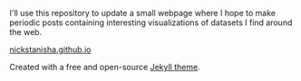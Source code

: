 I'll use this repository to update a small webpage where I hope to make periodic posts containing interesting visualizations of datasets I find around the web.

[nickstanisha.github.io](http://nickstanisha.github.io/)

Created with a free and open-source [Jekyll theme](https://rohanchandra.github.io/project/type/).
